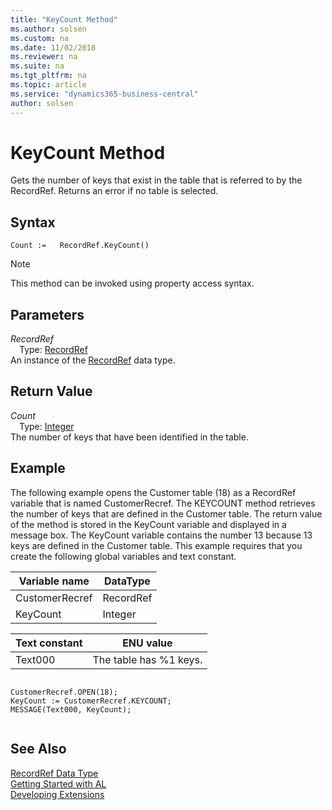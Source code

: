 ```yaml
---
title: "KeyCount Method"
ms.author: solsen
ms.custom: na
ms.date: 11/02/2018
ms.reviewer: na
ms.suite: na
ms.tgt_pltfrm: na
ms.topic: article
ms.service: "dynamics365-business-central"
author: solsen
---
```

[//]: # (START>DO_NOT_EDIT)
[//]: # (IMPORTANT:Do not edit any of the content between here and the END>DO_NOT_EDIT.)
[//]: # (Any modifications should be made in the .xml files in the ModernDev repo.)
# KeyCount Method
Gets the number of keys that exist in the table that is referred to by the RecordRef. Returns an error if no table is selected.

## Syntax
```
Count :=   RecordRef.KeyCount()
```
> [!NOTE]  
> This method can be invoked using property access syntax.  

## Parameters
*RecordRef*  
&emsp;Type: [RecordRef](recordref-data-type.md)  
An instance of the [RecordRef](recordref-data-type.md) data type.  

## Return Value
*Count*  
&emsp;Type: [Integer](../integer/integer-data-type.md)  
The number of keys that have been identified in the table.  


[//]: # (IMPORTANT: END>DO_NOT_EDIT)

## Example  
 The following example opens the Customer table \(18\) as a RecordRef variable that is named CustomerRecref. The KEYCOUNT method retrieves the number of keys that are defined in the Customer table. The return value of the method is stored in the KeyCount variable and displayed in a message box. The KeyCount variable contains the number 13 because 13 keys are defined in the Customer table. This example requires that you create the following global variables and text constant.  
  
|Variable name|DataType|  
|-------------------|--------------|  
|CustomerRecref|RecordRef|  
|KeyCount|Integer|  
  
|Text constant|ENU value|  
|-------------------|---------------|  
|Text000|The table has %1 keys.|  
  
```  
  
CustomerRecref.OPEN(18);  
KeyCount := CustomerRecref.KEYCOUNT;  
MESSAGE(Text000, KeyCount);  
  
```  

## See Also
[RecordRef Data Type](recordref-data-type.md)  
[Getting Started with AL](../../devenv-get-started.md)  
[Developing Extensions](../../devenv-dev-overview.md)